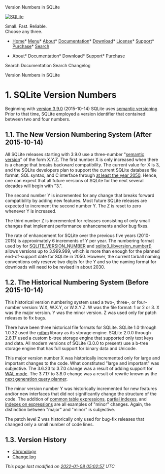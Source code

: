 




Version Numbers in SQLite




[![SQLite](images/sqlite370_banner.gif)](index.html)


Small. Fast. Reliable.  
Choose any three.


* [Home](index.html)* [Menu](javascript:void(0))* [About](about.html)* [Documentation](docs.html)* [Download](download.html)* [License](copyright.html)* [Support](support.html)* [Purchase](prosupport.html)* [Search](javascript:void(0))




* [About](about.html)* [Documentation](docs.html)* [Download](download.html)* [Support](support.html)* [Purchase](prosupport.html)






Search Documentation
Search Changelog










Version Numbers in SQLite


# 1\. SQLite Version Numbers



Beginning with [version 3\.9\.0](releaselog/3_9_0.html) (2015\-10\-14\) SQLite uses 
[semantic versioning](http://semver.org).
Prior to that time, SQLite employed a version identifier that
contained between two and four numbers.



## 1\.1\. The New Version Numbering System (After 2015\-10\-14\)



All SQLite releases starting with 3\.9\.0 use a three\-number
"[semantic version](http://semver.org)" of the form X.Y.Z.
The first number X is only increased when there is a change that
breaks backward compatibility. The
current value for X is 3, and the SQLite developers plan to support
the current SQLite database file format, SQL syntax, and C interface
through [at least the year 2050](lts.html). Hence, one
can expect that all future versions of SQLite for the next several
decades will begin with "3\.".




The second number Y is incremented for any change that breaks forward
compatibility by adding new features.
Most future SQLite releases are expected
to increment the second number Y. The Z is reset to zero whenever Y
is increased.




The third number Z is incremented for releases consisting of only
small changes that implement performance enhancements and/or bug fixes.




The rate of enhancement for SQLite over the previous five years
(2010\-2015\) is approximately 6 increments of Y per year. The
numbering format used by for [SQLITE\_VERSION\_NUMBER](c3ref/c_source_id.html) and
[sqlite3\_libversion\_number()](c3ref/libversion.html) allows versions up to 3\.999\.999, which is
more than enough for the planned end\-of\-support date for SQLite
in 2050\. However, the current tarball naming conventions only
reserve two digits for the Y and so the naming format for downloads
will need to be revised in about 2030\.



## 1\.2\. The Historical Numbering System (Before 2015\-10\-14\)


This historical version numbering system used a two\-, three\-,
or four\-number version: W.X, W.X.Y, or W.X.Y.Z.
W was the file format: 1 or 2 or 3\.
X was the major version.
Y was the minor version.
Z was used only for patch releases to fix bugs.




There have been three historical file formats for SQLite.
SQLite 1\.0 through 1\.0\.32 used the
[gdbm](https://www.gnu.org/software/gdbm/gdbm.html) library as its storage
engine.
SQLite 2\.0\.0 through 2\.8\.17 used a custom b\-tree storage engine that
supported only text keys and data.
All modern versions of SQLite (3\.0\.0 to present) use a b\-tree storage
engine that has full support for binary data and Unicode.




This major version number X was historically incremented only for
large and important changes to the code. What constituted "large
and important" was subjective. The 3\.6\.23 to 3\.7\.0 change
was a result of adding support for [WAL mode](wal.html).
The 3\.7\.17 to 3\.8\.0 change was a result of rewrite known as the
[next generation query planner](queryplanner-ng.html).




The minor version number Y was historically incremented for new
features and/or new interfaces that did not significantly change
the structure of the code. The addition of [common table expressions](lang_with.html),
[partial indexes](partialindex.html), and [indexes on expressions](expridx.html) are all examples of
"minor" changes. Again, the distinction between "major" and "minor"
is subjective.




The patch level Z was historically only used for bug\-fix releases
that changed only a small number of code lines.



## 1\.3\. Version History


* [Chronology](chronology.html)
* [Change log](changes.html)


*This page last modified on [2022\-01\-08 05:02:57](https://sqlite.org/docsrc/honeypot) UTC* 


